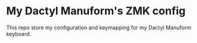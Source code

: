 # My Dactyl Manuform's ZMK config
This repo store my configuration and keymapping for my Dactyl Manuform keyboard.

